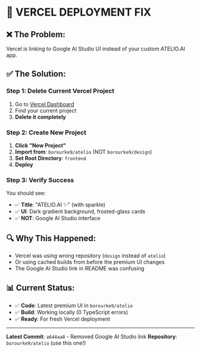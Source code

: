 # 🚀 VERCEL DEPLOYMENT FIX

## ❌ **The Problem:**
Vercel is linking to Google AI Studio UI instead of your custom ATELIO.AI app.

## ✅ **The Solution:**

### **Step 1: Delete Current Vercel Project**
1. Go to [Vercel Dashboard](https://vercel.com/dashboard)
2. Find your current project
3. **Delete it completely**

### **Step 2: Create New Project**
1. **Click "New Project"**
2. **Import from**: `borourke9/atelio` (NOT `borourke9/design`)
3. **Set Root Directory**: `frontend`
4. **Deploy**

### **Step 3: Verify Success**
You should see:
- ✅ **Title**: "ATELIO.AI ✨" (with sparkle)
- ✅ **UI**: Dark gradient background, frosted-glass cards
- ✅ **NOT**: Google AI Studio interface

## 🔍 **Why This Happened:**
- Vercel was using wrong repository (`design` instead of `atelio`)
- Or using cached builds from before the premium UI changes
- The Google AI Studio link in README was confusing

## 📊 **Current Status:**
- ✅ **Code**: Latest premium UI in `borourke9/atelio`
- ✅ **Build**: Working locally (0 TypeScript errors)
- ✅ **Ready**: For fresh Vercel deployment

---
**Latest Commit**: `a644aa8` - Removed Google AI Studio link
**Repository**: `borourke9/atelio` (use this one!)

